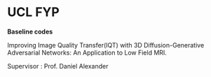 <h1>UCL FYP</h1>

**Baseline codes**

Improving Image Quality Transfer(IQT) with 3D Diffusion-Generative Adversarial Networks: An Application to Low Field MRI.

Supervisor : Prof. Daniel Alexander
